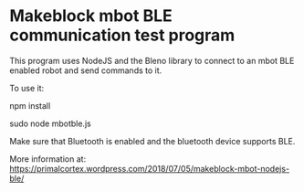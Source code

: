# Makeblock mbot BLE communication test program

This program uses NodeJS and the Bleno library to connect to an mbot BLE enabled robot and send commands to it.

To use it:

npm install

sudo node mbotble.js

Make sure that Bluetooth is enabled and the bluetooth device supports BLE.

More information at: https://primalcortex.wordpress.com/2018/07/05/makeblock-mbot-nodejs-ble/
